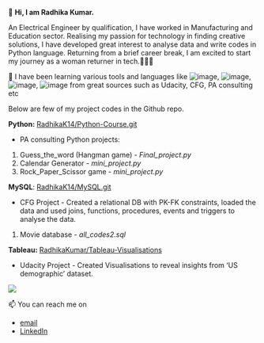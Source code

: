 👋 **Hi, I am Radhika Kumar.**
                                                               
An Electrical Engineer by qualification, I have worked in Manufacturing and Education sector. Realising my passion for technology in finding creative solutions, I have developed great interest to analyse data and write codes in Python language. 
Returning from a brief career break, I am excited to start my journey as a woman returner in tech.👩🏻‍💻

👀 I have been learning various tools and languages like ![image](https://img.shields.io/badge/-MySQL-4479A1?logo=mysql&logoColor=white&style=plastic&logoWidth=30), ![image](https://img.shields.io/badge/-Python-3776AB?logo=python&logoColor=white&style=plastic&logoWidth=30), ![image](https://img.shields.io/badge/-Tableau-E97627?logo=tableau&logoColor=white&style=plastic&logoWidth=30), ![image](https://img.shields.io/badge/-Power%20BI-F2C811?logo=power-bi&logoColor=white&style=plastic&logoWidth=30) from great sources such as Udacity, CFG, PA consulting etc

Below are few of my project codes in the Github repo.

**Python:** [RadhikaK14/Python-Course.git](https://github.com/RadhikaK14/Python-Course.git)
- PA consulting Python projects:

1. Guess_the_word (Hangman game) - _Final_project.py_
2. Calendar Generator - _mini_project.py_
3. Rock_Paper_Scissor game - _mini_project.py_

**MySQL**: [RadhikaK14/MySQL.git](https://github.com/RadhikaK14/SQL_Project_MovieDB.git) 
- CFG Project - Created a relational DB with PK-FK constraints, loaded the data and used joins, functions, procedures, events and triggers to analyse the data.

1. Movie database - _all_codes2.sql_

**Tableau:** [RadhikaKumar/Tableau-Visualisations](https://public.tableau.com/profile/radhika.kumar#!/)
- Udacity Project - Created Visualisations to reveal insights from ‘US demographic’ dataset.

<img align="center" src="https://github-readme-stats.vercel.app/api?username=RadhikaK14&theme=synthwave" />

📫 You can reach me on 
- [email](radhik_14@yahoo.co.in)
- [LinkedIn](www.linkedin.com/in/kumar-radhika)

<!---
RadhikaK14/RadhikaK14 is a ✨ special ✨ repository because its `README.md` (this file) appears on your GitHub profile.
You can click the Preview link to take a look at your changes.
--->
